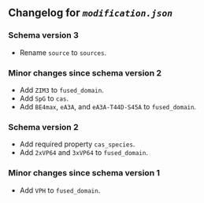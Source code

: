 ## Changelog for *`modification.json`*

### Schema version 3

* Rename `source` to `sources`.

### Minor changes since schema version 2

* Add `ZIM3` to `fused_domain`.
* Add `SpG` to `cas`.
* Add `BE4max`, `eA3A`, and `eA3A-T44D-S45A` to `fused_domain`.

### Schema version 2

* Add required property `cas_species`.
* Add `2xVP64` and `3xVP64` to `fused_domain`.

### Minor changes since schema version 1

* Add `VPH` to `fused_domain`.

